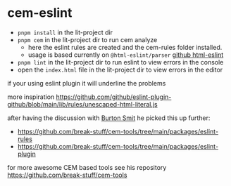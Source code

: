 # cem-eslint


- `pnpm install` in the lit-project dir
- `pnpm cem` in the lit-project dir to run cem analyze
    - here the eslint rules are created and the cem-rules folder installed.
    - usage is based currently on `@html-eslint/parser` [github html-eslint](https://github.com/yeonjuan/html-eslint/tree/main/packages/eslint-plugin)
- `pnpm lint`  in the lit-project dir to run eslint to view errors in the console
- open the `index.html` file in the lit-project dir to view errors in the editor

if your using eslint plugin it will underline the problems 

more inspiration https://github.com/github/eslint-plugin-github/blob/main/lib/rules/unescaped-html-literal.js

after having the discussion with [Burton Smit](https://github.com/break-stuff) he picked this up further:
- https://github.com/break-stuff/cem-tools/tree/main/packages/eslint-rules
- https://github.com/break-stuff/cem-tools/tree/main/packages/eslint-plugin

for more awesome CEM based tools see his repository https://github.com/break-stuff/cem-tools
